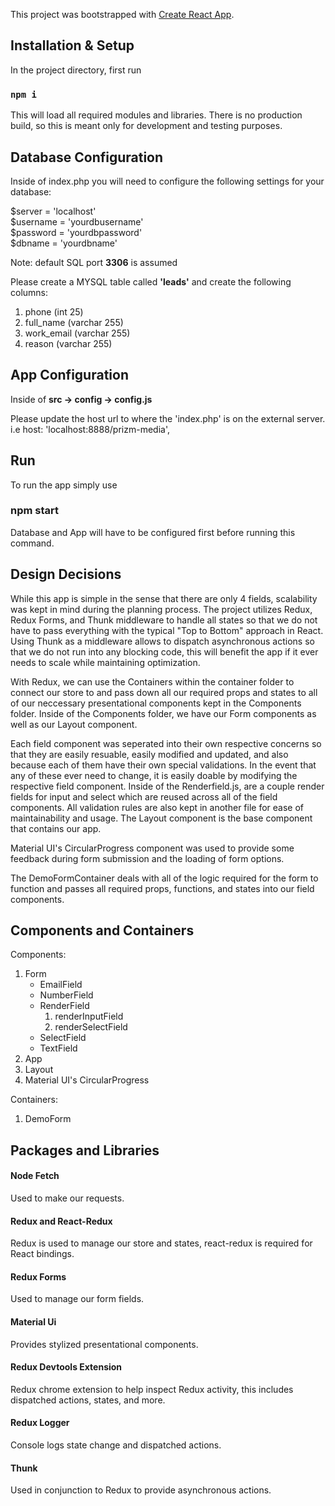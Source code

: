 This project was bootstrapped with [Create React App](https://github.com/facebook/create-react-app).

## Installation & Setup

In the project directory, first run

### `npm i`

This will load all required modules and libraries. There is no production build, so this is meant only for development and testing purposes.

## Database Configuration

Inside of index.php you will need to configure the following settings for your database:

$server = 'localhost'</br>
$username = 'yourdbusername'</br>
$password = 'yourdbpassword'</br>
$dbname = 'yourdbname'</br>

Note: default SQL port <b>3306</b> is assumed

Please create a MYSQL table called <b>'leads'</b> and create the following columns:

1. phone (int 25)
2. full_name (varchar 255)
3. work_email (varchar 255)
4. reason (varchar 255)

## App Configuration

Inside of <b>src -> config -> config.js</b>

Please update the host url to where the 'index.php' is on the external server.</br>
i.e host: 'localhost:8888/prizm-media',

## Run

To run the app simply use

### npm start

Database and App will have to be configured first before running this command.

## Design Decisions

While this app is simple in the sense that there are only 4 fields, scalability was kept in mind during the planning process. The project utilizes Redux, Redux Forms, and Thunk middleware to handle all states so that we do not have to pass everything with the typical "Top to Bottom" approach in React. Using Thunk as a middleware allows to dispatch asynchronous actions so that we do not run into any blocking code, this will benefit the app if it ever needs to scale while maintaining optimization.

With Redux, we can use the Containers within the container folder to connect our store to and pass down all our required props and states to all of our neccessary presentational components kept in the Components folder. Inside of the Components folder, we have our Form components as well as our Layout component.

Each field component was seperated into their own respective concerns so that they are easily resuable, easily modified and updated, and also because each of them have their own special validations. In the event that any of these ever need to change, it is easily doable by modifying the respective field component. Inside of the Renderfield.js, are a couple render fields for input and select which are reused across all of the field components. All validation rules are also kept in another file for ease of maintainability and usage. The Layout component is the base component that contains our app.

Material UI's CircularProgress component was used to provide some feedback during form submission and the loading of form options.

The DemoFormContainer deals with all of the logic required for the form to function and passes all required props, functions, and states into our field components.

## Components and Containers
Components:
1. Form
    - EmailField
    - NumberField
    - RenderField
      1. renderInputField
      2. renderSelectField
    - SelectField
    - TextField
2. App
3. Layout
4. Material UI's CircularProgress

Containers:
1. DemoForm

## Packages and Libraries

#### Node Fetch
Used to make our requests.
#### Redux and React-Redux
Redux is used to manage our store and states, react-redux is required for React bindings.
#### Redux Forms
Used to manage our form fields.
#### Material Ui
Provides stylized presentational components.
#### Redux Devtools Extension
Redux chrome extension to help inspect Redux activity, this includes dispatched actions, states, and more.
#### Redux Logger
Console logs state change and dispatched actions.
#### Thunk
Used in conjunction to Redux to provide asynchronous actions.

